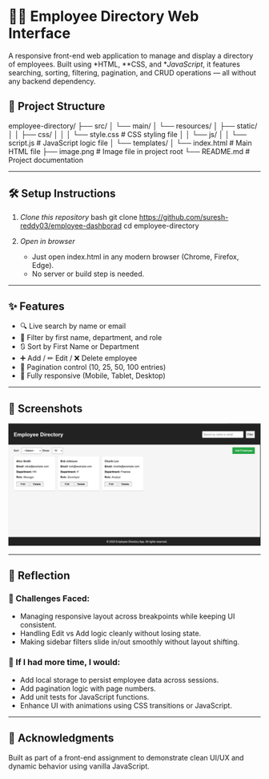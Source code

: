 # 🧑‍💼 Employee Directory Web Interface

A responsive front-end web application to manage and display a directory of employees. Built using *HTML, **CSS, and **JavaScript*, it features searching, sorting, filtering, pagination, and CRUD operations — all without any backend dependency.


## 📁 Project Structure


employee-directory/
├── src/
│   └── main/
│       └── resources/
│           ├── static/
│           │   ├── css/
│           │   │   └── style.css         # CSS styling file
│           │   └── js/
│           │       └── script.js         # JavaScript logic file
│           └── templates/
│               └── index.html            # Main HTML file
├── image.png                              # Image file in project root
└── README.md                              # Project documentation


---

## 🛠 Setup Instructions

1. *Clone this repository*
   bash
   git clone https://github.com/suresh-reddy03/employee-dashborad
   cd employee-directory
   

2. *Open in browser*
   - Just open index.html in any modern browser (Chrome, Firefox, Edge).
   - No server or build step is needed.

---

## ✨ Features

- 🔍 Live search by name or email
- 🧩 Filter by first name, department, and role
- 🔃 Sort by First Name or Department
- ➕ Add / ✏ Edit / ❌ Delete employee
- 🧾 Pagination control (10, 25, 50, 100 entries)
- 📱 Fully responsive (Mobile, Tablet, Desktop)

---

## 📸 Screenshots

![alt text](image.png)

---

## 💭 Reflection

### 🔧 Challenges Faced:
- Managing responsive layout across breakpoints while keeping UI consistent.
- Handling Edit vs Add logic cleanly without losing state.
- Making sidebar filters slide in/out smoothly without layout shifting.

### 🌟 If I had more time, I would:
- Add local storage to persist employee data across sessions.
- Add pagination logic with page numbers.
- Add unit tests for JavaScript functions.
- Enhance UI with animations using CSS transitions or JavaScript.

---

## 🙌 Acknowledgments

Built as part of a front-end assignment to demonstrate clean UI/UX and dynamic behavior using vanilla JavaScript.
